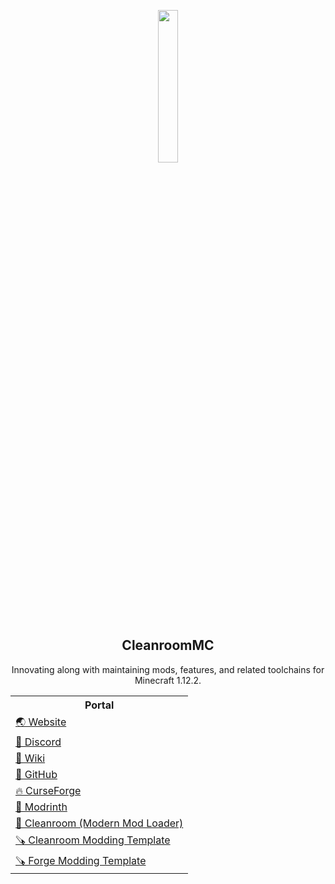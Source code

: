 <p align="center"><img width="25%" max-height="25%" src="https://cleanroommc.com/cleanroom.png"></p>
<h2 align="center">CleanroomMC</h2>
<p align="center">Innovating along with maintaining mods, features, and related toolchains for Minecraft 1.12.2.</p>

<table align="center">
    <tr>
        <th>Portal</th>
    </tr>
    <tr>
        <td><a href="https://cleanroommc.com">🌏 Website</a></td>
    </tr>
    <tr>
        <td><a href="https://discord.gg/f2K4aSpG4F">💭 Discord</a></td>
    </tr>
    <tr>
        <td><a href="https://cleanroommc.com/wiki/">📖 Wiki</a></td>
    </tr>
    <tr>
        <td><a href="https://github.com/CleanroomMC">📄 GitHub</a></td>
    </tr>
    <tr>
        <td><a href="https://www.curseforge.com/members/cleanroommc/projects">🔥 CurseForge</a></td>
    </tr>
    <tr>
        <td><a href="https://modrinth.com/organization/cleanroommc">🔧 Modrinth</a></td>
    </tr>
    <tr>
        <td><a href="https://github.com/CleanroomMC/Cleanroom">🔨 Cleanroom (Modern Mod Loader)</a></td>
    </tr>
    <tr>
        <td><a href="https://github.com/CleanroomMC/CleanroomModTemplate">🪚 Cleanroom Modding Template</a></td>
    </tr>
    <tr>
        <td><a href="https://github.com/CleanroomMC/TemplateDevEnv">🪚 Forge Modding Template</a></td>
    </tr>
</table>
